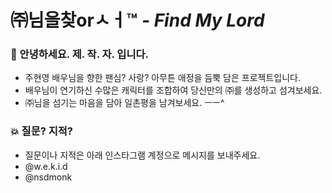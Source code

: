 # ㈜님을찾orㅅㅓ™ _- Find My Lord_

### 🖖 안녕하세요. 제. 작. 자. 입니다.

- 주현영 배우님을 향한 팬심? 사랑? 아무튼 애정을 듬뿍 담은 프로젝트입니다.
- 배우님이 연기하신 수많은 캐릭터를 조합하여 당신만의 ㈜를 생성하고 섬겨보세요.
- ㈜님을 섬기는 마음을 담아 일촌평을 남겨보세요. ㅡㅡ^

### 💥 질문? 지적?

- 질문이나 지적은 아래 인스타그램 계정으로 메시지를 보내주세요.
- @w.e.k.i.d
- @nsdmonk
